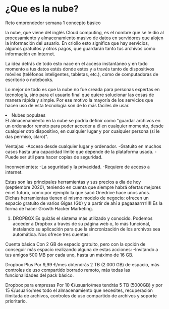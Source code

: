 # ¿Que es la nube?
Reto emprendedor semana 1 
concepto básico

la nube, que viene del inglés Cloud computing, es el nombre que se le dio al procesamiento y almacenamiento masivo de datos en servidores que alojen la información del usuario. En criollo esto significa que hay servicios, algunos gratuitos y otros pagos, que guardarán tanto tus archivos como información en Internet.

La idea detrás de todo esto nace en el acceso instantáneo y en todo momento a tus datos estés donde estés y a través tanto de dispositivos móviles (teléfonos inteligentes, tabletas, etc.), como de computadoras de escritorio o notebooks.

Lo mejor de todo es que la nube no fue creada para personas expertas en tecnología, sino para el usuario final que quiere solucionar las cosas de manera rápida y simple. Por ese motivo la mayoría de los servicios que hacen uso de esta tecnología son de lo más fáciles de usar.

<li>Nubes populaes</li>
El almacenamiento en la nube se podría definir como "guardar archivos en un ordenador remoto para poder acceder a él en cualquier momento, desde cualquier otro dispositivo, en cualquier lugar y por cualquier persona (si le das permiso, claro)".

Ventajas:
-Acceso desde cualquier lugar y ordenador.
-Gratuito en muchos casos hasta una capacidad límite que depende de la plataforma usada.
-Puede ser útil para hacer copias de seguridad.

Inconvenientes:
-La seguridad y la privacidad.
-Requiere de acceso a internet.

Estas son las principales herramientas y sus precios a día de hoy (septiembre 2020), teniendo en cuenta que siempre habrá ofertas mejores en el futuro, como por ejemplo la que sacó Onedrive hace unos años. Dichas herramientas tienen el mismo modelo de negocio: ofrecen un espacio gratuito de varios Gigas (Gb) y a partir de ahí a pagaaaarrrr!!!!
Es la forma de hacer Growth Hacker Marketing.

1. DROPBOX
Es quizás el sistema más utilizado y conocido. Podemos acceder a Dropbox a través de su página web o, lo más funcional, instalando su aplicación para que la sincronización de los archivos sea automática.
Nos ofrece tres cuentas:

Cuenta básica
Con 2 GB de espacio gratuito, pero con la opción de conseguir más espacio realizando alguna de estas acciones:
-Invitando a tus amigos 500 MB por cada uno, hasta un máximo de 16 GB.

Dropbox Plus
Por 9,99 €/mes obtendrás 2 TB (2.000 GB) de espacio, más controles de uso compartido borrado remoto, más todas las funcionalidades del pack básico.

Dropbox para empresas
Por 10 €/usuario/mes tendrás 5 TB (5000GB) y por 15 €/usuario/mes todo el almacenamiento que necesites, recuperación ilimitada de archivos, controles de uso compartido de archivos y soporte prioritario.
